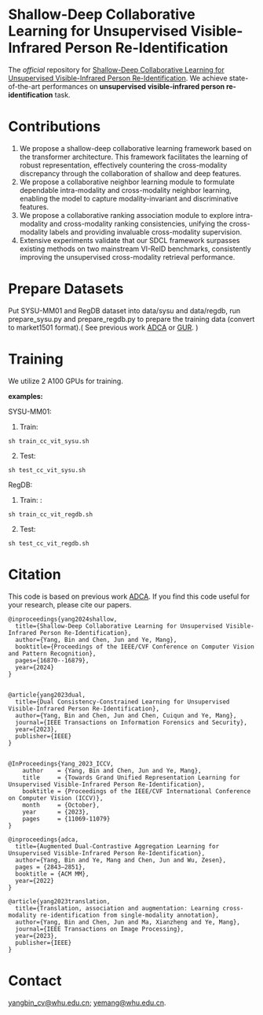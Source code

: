 # Shallow-Deep Collaborative Learning for Unsupervised Visible-Infrared Person Re-Identification

The *official* repository for [Shallow-Deep Collaborative Learning for Unsupervised Visible-Infrared Person Re-Identification](https://openaccess.thecvf.com/content/CVPR2024/papers/Yang_Shallow-Deep_Collaborative_Learning_for_Unsupervised_Visible-Infrared_Person_Re-Identification_CVPR_2024_paper.pdf). We achieve state-of-the-art performances on **unsupervised visible-infrared person re-identification** task.


# Contributions

1. We propose a shallow-deep collaborative learning framework based on the transformer architecture. This framework facilitates the learning of robust representation, effectively countering the cross-modality discrepancy through the collaboration of shallow and deep features.
2. We propose a collaborative neighbor learning module to formulate dependable intra-modality and cross-modality neighbor learning, enabling the model to capture modality-invariant and discriminative features. 
3. We propose a collaborative ranking association module to explore intra-modality and cross-modality ranking consistencies, unifying the cross-modality labels and providing invaluable cross-modality supervision.
4. Extensive experiments validate that our SDCL framework surpasses existing methods on two mainstream VI-ReID benchmarks, consistently improving the unsupervised cross-modality retrieval performance.



# Prepare Datasets
Put SYSU-MM01 and RegDB dataset into data/sysu and data/regdb, run prepare\_sysu.py and prepare\_regdb.py to prepare the training data (convert to market1501 format).( See previous work [ADCA](https://github.com/yangbincv/ADCA) or [GUR](https://github.com/yangbincv/GUR). )

# Training

We utilize 2 A100 GPUs for training.

**examples:**

SYSU-MM01:

1. Train:
```shell
sh train_cc_vit_sysu.sh
```


2. Test:
```shell
sh test_cc_vit_sysu.sh
```

RegDB:

1. Train:
:
```shell
sh train_cc_vit_regdb.sh
```

2. Test:
```shell
sh test_cc_vit_regdb.sh
```


# Citation
This code is based on previous work [ADCA](https://github.com/yangbincv/ADCA.). 
If you find this code useful for your research, please cite our papers.

```
@inproceedings{yang2024shallow,
  title={Shallow-Deep Collaborative Learning for Unsupervised Visible-Infrared Person Re-Identification},
  author={Yang, Bin and Chen, Jun and Ye, Mang},
  booktitle={Proceedings of the IEEE/CVF Conference on Computer Vision and Pattern Recognition},
  pages={16870--16879},
  year={2024}
}


@article{yang2023dual,
  title={Dual Consistency-Constrained Learning for Unsupervised Visible-Infrared Person Re-Identification},
  author={Yang, Bin and Chen, Jun and Chen, Cuiqun and Ye, Mang},
  journal={IEEE Transactions on Information Forensics and Security},
  year={2023},
  publisher={IEEE}
}


@InProceedings{Yang_2023_ICCV,
    author    = {Yang, Bin and Chen, Jun and Ye, Mang},
    title     = {Towards Grand Unified Representation Learning for Unsupervised Visible-Infrared Person Re-Identification},
    booktitle = {Proceedings of the IEEE/CVF International Conference on Computer Vision (ICCV)},
    month     = {October},
    year      = {2023},
    pages     = {11069-11079}
}

@inproceedings{adca,
  title={Augmented Dual-Contrastive Aggregation Learning for Unsupervised Visible-Infrared Person Re-Identification},
  author={Yang, Bin and Ye, Mang and Chen, Jun and Wu, Zesen},
  pages = {2843–2851},
  booktitle = {ACM MM},
  year={2022}
}

@article{yang2023translation,
  title={Translation, association and augmentation: Learning cross-modality re-identification from single-modality annotation},
  author={Yang, Bin and Chen, Jun and Ma, Xianzheng and Ye, Mang},
  journal={IEEE Transactions on Image Processing},
  year={2023},
  publisher={IEEE}
}

```

# Contact
yangbin_cv@whu.edu.cn; yemang@whu.edu.cn.



